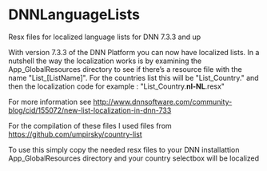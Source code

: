 # DNNLanguageLists
Resx files for localized language lists for DNN 7.3.3 and up

With version 7.3.3 of the DNN Platform you can now have localized lists. In a nutshell the way the localization works is by examining the App_GlobalResources directory to see if there’s a resource file with the name "List_[ListName]". For the countries list this will be "List_Country." and then the localization code for example : "List_Country.<strong>nl-NL</strong>.resx"

For more information see http://www.dnnsoftware.com/community-blog/cid/155072/new-list-localization-in-dnn-733

For the compilation of these files I used files from https://github.com/umpirsky/country-list

To use this simply copy the needed resx files to your DNN installattion App_GlobalResources directory and your country selectbox will be localized
